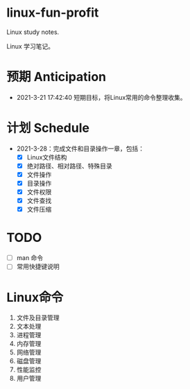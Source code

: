 # linux-fun-profit
Linux study notes. 

Linux 学习笔记。

# 预期 Anticipation
- 2021-3-21 17:42:40 短期目标，将Linux常用的命令整理收集。

# 计划 Schedule

- 2021-3-28：完成文件和目录操作一章，包括：
  - [x] Linux文件结构
  - [x] 绝对路径、相对路径、特殊目录
  - [x] 文件操作
  - [x] 目录操作
  - [x] 文件权限
  - [x] 文件查找
  - [x] 文件压缩

# TODO

- [ ] man 命令
- [ ] 常用快捷键说明

# Linux命令

1. 文件及目录管理
2. 文本处理
3. 进程管理
4. 内存管理
5. 网络管理
5. 磁盘管理
1. 性能监控
1. 用户管理